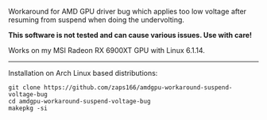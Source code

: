 Workaround for AMD GPU driver bug which applies too low voltage after resuming from suspend when doing the undervolting.

**This software is not tested and can cause various issues. Use with care!**

Works on my MSI Radeon RX 6900XT GPU with Linux 6.1.14.

---

Installation on Arch Linux based distributions:
```
git clone https://github.com/zaps166/amdgpu-workaround-suspend-voltage-bug
cd amdgpu-workaround-suspend-voltage-bug
makepkg -si
```
